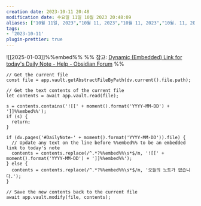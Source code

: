 ```yaml
---
creation date: 2023-10-11 20:48
modification date: 수요일 11일 10월 2023 20:48:09
aliases: ["10월 11일, 2023","10월 11, 2023","10월 11, 2023","10월. 11, 2023","10/11/2023","10-11-2023","2023-10-11","10.11.2023",]
tags:
- '2023-10-11'
plugin-prettier: true
---
```


![[2025-01-03]]%%embed%%
%%
참고: [Dynamic (Embedded) Link for today's Daily Note - Help - Obsidian Forum](https://forum.obsidian.md/t/dynamic-embedded-link-for-todays-daily-note/68314)
%%


```dataviewjs
// Get the current file
const file = app.vault.getAbstractFileByPath(dv.current().file.path);

// Get the text contents of the current file
let contents = await app.vault.read(file);

s = contents.contains('![[' + moment().format('YYYY-MM-DD') + ']]%%embed%%');
if (s) {
  return;
}

if (dv.pages('#DailyNote-' + moment().format('YYYY-MM-DD')).file) {
  // Update any text on the line before %%embed%% to be an embedded link to today's note
  contents = contents.replace(/^.*?%%embed%%\s*$/m, '![[' + moment().format('YYYY-MM-DD') + ']]%%embed%%');
} else {
  contents = contents.replace(/^.*?%%embed%%\s*$/m, '오늘의 노트가 없습니다.');
}

// Save the new contents back to the current file
await app.vault.modify(file, contents);
```
